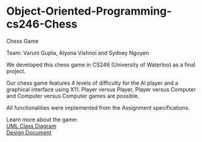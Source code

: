 # Object-Oriented-Programming-cs246-Chess
Chess Game 

Team: Varuni Gupta, Alyona Vishnoi and Sydney Nguyen
  
We developed this chess game in CS246 (University of Waterloo) as a final project.
 
Our chess game features 4 levels of difficulty for the AI player and a graphical interface using X11. Player versus Player, Player versus Computer and Computer versus Computer games are possible.

All functionalities were implemented from the Assignment specifications.

Learn more about the game: 
<br>
<a href="./uml-final.pdf">UML Class Diagram</a>
<br>
<a href="./design.pdf">Design Document</a>
